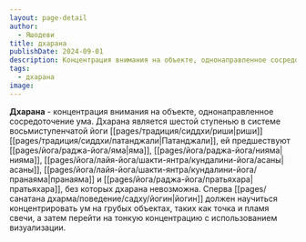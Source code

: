 ```yaml
---
layout: page-detail
author:
  - Яшодеви
title: дхарана
publishDate: 2024-09-01
description: Концентрация внимания на объекте, однонаправленное сосредоточение ума. Дхарана является шестой ступенью в системе восьмиступенчатой йоги риши Патанджали, ей предшествуют яма, нияма, асана, пранаяма и пратьяхара, без которых дхарана невозможна. Сперва йогин должен научиться концентрировать ум на грубых объектах, таких как точка и пламя свечи, а затем перейти на тонкую концентрацию с использованием визуализации.
tags:
  - дхарана
image:
---
```

**Дхарана** - концентрация внимания на объекте, однонаправленное сосредоточение ума. Дхарана является шестой ступенью в системе восьмиступенчатой йоги [[pages/традиция/сиддхи/риши|риши]] [[pages/традиция/сиддхи/патанджали|Патанджали]], ей предшествуют [[pages/йога/раджа-йога/яма|яма]], [[pages/йога/раджа-йога/нияма|нияма]], [[pages/йога/лайя-йога/шакти-янтра/кундалини-йога/асаны|асаны]], [[pages/йога/лайя-йога/шакти-янтра/кундалини-йога/пранаяма|пранаяма]] и [[pages/йога/раджа-йога/пратьяхара|пратьяхара]], без которых дхарана невозможна. Сперва [[pages/санатана дхарма/поведение/садху/йогин|йогин]] должен научиться концентрировать ум на грубых объектах, таких как точка и пламя свечи, а затем перейти на тонкую концентрацию с использованием визуализации.

